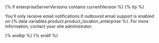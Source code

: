 {% if enterpriseServerVersions contains currentVersion %}
  {% tip %}

  You'll only receive email notifications if outbound email support is enabled on {% data variables.product.product_location_enterprise %}. For more information, contact your site administrator.

  {% endtip %}
{% endif %}
